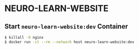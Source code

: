# NEURO-LEARN-WEBSITE

## Start ```neuro-learn-website:dev``` Container

```bash
$ killall -9 nginx
$ docker run -it --rm --network host neuro-learn-website:dev
```
